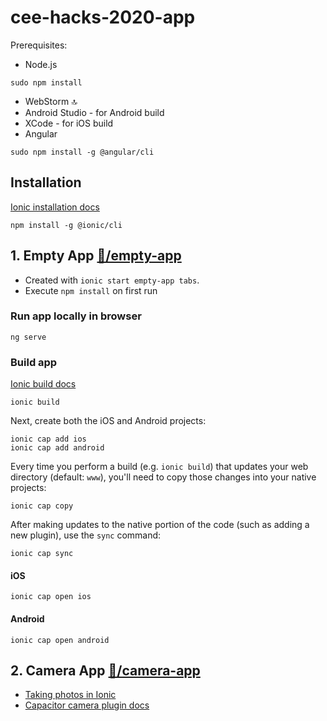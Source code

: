 # cee-hacks-2020-app

Prerequisites:

* Node.js
```
sudo npm install
```
* WebStorm 🔝
* Android Studio - for Android build
* XCode - for iOS build
* Angular
```
sudo npm install -g @angular/cli
```

## Installation
[Ionic installation docs](https://ionicframework.com/docs/intro/cli)

```
npm install -g @ionic/cli
```


## 1. Empty App [📂/empty-app](https://github.com/mild-blue/cee-hacks-2020-app/tree/master/empty-app)

* Created with `ionic start empty-app tabs`. 
* Execute `npm install` on first run

### Run app locally in browser
```
ng serve
```

### Build app
[Ionic build docs](https://ionicframework.com/docs/angular/your-first-app/6-deploying-mobile)

```
ionic build
```

Next, create both the iOS and Android projects:
```
ionic cap add ios
ionic cap add android
```
Every time you perform a build (e.g. `ionic build`) that updates your web directory (default: `www`), you'll need to copy those changes into your native projects:
```
ionic cap copy
```
After making updates to the native portion of the code (such as adding a new plugin), use the `sync` command:
```
ionic cap sync
```

#### iOS
```
ionic cap open ios
```

#### Android
```
ionic cap open android
```

## 2. Camera App [📂/camera-app](https://github.com/mild-blue/cee-hacks-2020-app/tree/master/camera-app)
* [Taking photos in Ionic](https://ionicframework.com/docs/angular/your-first-app/2-taking-photos)
* [Capacitor camera plugin docs](https://capacitorjs.com/docs/apis/camera)



